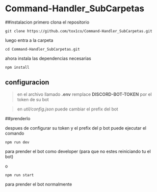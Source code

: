 # Command-Handler_SubCarpetas

##instalacion
primero clona el repositorio 
```
git clone https://github.com/tox1co/Command-Handler_SubCarpetas.git
```
luego entra a la carpeta 
```
cd Command-Handler_SubCarpetas.git
```
ahora instala las dependencias necesarias 
```
npm install
```
## configuracion
> en el archivo llamado **.env**
> remplace **DISCORD-BOT-TOKEN** por el token de su bot

> en *util/config.json*
> puede cambiar el prefix del bot

##prenderlo

despues de configurar su token y el prefix del p
bot puede ejecutar el comando

```
npm run dev
```
para prender el bot como developer (para que no estes reiniciando tu el bot)


o

```
npm run start
```
para prender el bot normalmente 
